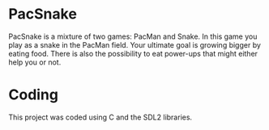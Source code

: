 # PacSnake

PacSnake is a mixture of two games: PacMan and Snake. 
In this game you play as a snake in the PacMan field. Your ultimate goal is growing bigger by eating food. 
There is also the possibility to eat power-ups that might either help you or not.

# Coding

This project was coded using C and the SDL2 libraries.
